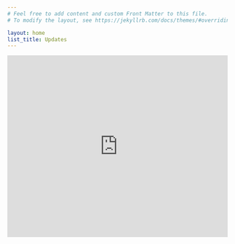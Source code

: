 ```yaml
---
# Feel free to add content and custom Front Matter to this file.
# To modify the layout, see https://jekyllrb.com/docs/themes/#overriding-theme-defaults

layout: home
list_title: Updates
---
```


<iframe width="100%" height="416" src="https://www.youtube.com/embed/sCbE1OMjmqw" title="YouTube video player" frameborder="0" allow="accelerometer; autoplay; clipboard-write; encrypted-media; gyroscope; picture-in-picture" allowfullscreen></iframe>
